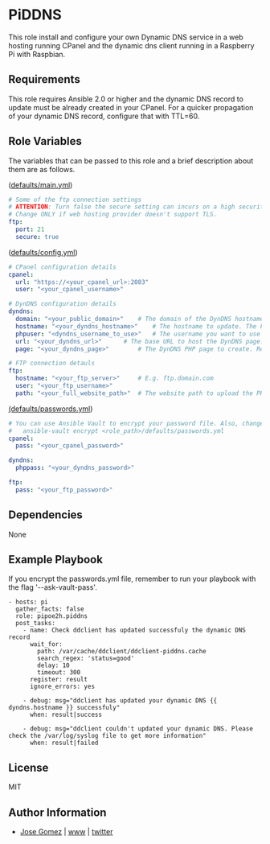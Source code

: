 PiDDNS
=========

This role install and configure your own Dynamic DNS service in a web hosting running CPanel and
the dynamic dns client running in a Raspberry Pi with Raspbian.

Requirements
------------

This role requires Ansible 2.0 or higher and the dynamic DNS record to update must be already created in your CPanel. For a quicker propagation of your dynamic DNS record, configure that with TTL=60.

Role Variables
--------------

The variables that can be passed to this role and a brief description about
them are as follows.

([defaults/main.yml](defaults/main.yml))

```yaml
# Some of the ftp connection settings
# ATTENTION: Turn false the secure setting can incurs on a high security risk since your credentials are passed out in plain text.
# Change ONLY if web hosting provider doesn't support TLS.
ftp:
  port: 21
  secure: true

```

([defaults/config.yml](defaults/config.yml))

```yaml
# CPanel configuration details
cpanel:
  url: "https://<your_cpanel_url>:2083"
  user: "<your_cpanel_username>"

# DynDNS configuration details
dyndns:
  domain: "<your_public_domain>" 	# The domain of the DynDNS hostname. E.g. domain.com
  hostname: "<your_dyndns_hostname>" 	# The hostname to update. The FQDN must be already created in your DNS server. E.g. dyndns.domain.com
  phpuser: "<dyndns_username_to_use>" 	# The username you want to use for the DynDNS page (PHP Authentication). E.g. dyndnsuser
  url: "<your_dyndns_url>" 		# The base URL to host the DynDNS page: E.g. www.domain.com (DON'T add http(s)://)
  page: "<your_dyndns_page>" 		# The DynDNS PHP page to create. Recommended: dyndns.php

# FTP connection detauls
ftp:
  hostname: "<your_ftp_server>" 	# E.g. ftp.domain.com
  user: "<your_ftp_username>"
  path: "<your_full_website_path>" 	# The website path to upload the PHP page. E.g. /public_html/www.domain.com"

```

[(defaults/passwords.yml](defaults/passwords.yml))

```yaml
# You can use Ansible Vault to encrypt your password file. Also, change the file permissions to 0600
# 	ansible-vault encrypt <role_path>/defaults/passwords.yml
cpanel:
  pass: "<your_cpanel_password>"

dyndns:
  phppass: "<your_dyndns_password>"

ftp:
  pass: "<your_ftp_password>"
```

Dependencies
------------

None

Example Playbook
----------------

If you encrypt the passwords.yml file, remember to run your playbook with the flag '--ask-vault-pass'.

    - hosts: pi
      gather_facts: false
      role: pipoe2h.piddns
      post_tasks:
        - name: Check ddclient has updated successfuly the dynamic DNS record
          wait_for:
            path: /var/cache/ddclient/ddclient-piddns.cache
            search_regex: 'status=good'
            delay: 10
            timeout: 300
          register: result
          ignore_errors: yes

        - debug: msg="ddclient has updated your dynamic DNS {{ dyndns.hostname }} successfuly"
          when: result|success

        - debug: msg="ddclient couldn't updated your dynamic DNS. Please check the /var/log/syslog file to get more information"
          when: result|failed

License
-------

MIT

Author Information
------------------

* [Jose Gomez](https://github.com/pipoe2h) | [www](http://www.joseluisgomez.com) | [twitter](http://twitter.com/pipoe2h)
